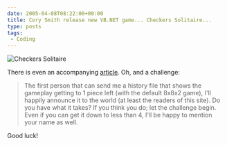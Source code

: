 ```yaml
---
date: 2005-04-08T08:22:00+00:00
title: Cory Smith release new VB.NET game... Checkers Solitaire...
type: posts
tags:
 - Coding
---
```

![Checkers Solitaire](https://www.addressof.com/articles/checkerssolitaire_v0.1.jpg)

There is even an accompanying [article](https://addressof.com/blog/articles/checkerssolitaire.aspx). Oh, and a challenge:

>The first person that can send me a history file that shows the gameplay getting to 1 piece left (with the default 8x8x2 game), I'll happily announce it to the world (at least the readers of this site). Do you have what it takes? If you think you do; let the challenge begin. Even if you can get it down to less than 4, I'll be happy to mention your name as well.

Good luck!
